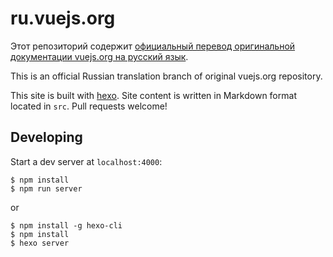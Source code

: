 # ru.vuejs.org

Этот репозиторий содержит [официальный перевод оригинальной документации vuejs.org на русский язык](https://ru.vuejs.org).

This is an official Russian translation branch of original vuejs.org repository.

This site is built with [hexo](http://hexo.io/). Site content is written in Markdown format located in `src`. Pull requests welcome!

## Developing

Start a dev server at `localhost:4000`:

```
$ npm install
$ npm run server
```

or 

```
$ npm install -g hexo-cli
$ npm install
$ hexo server
```
